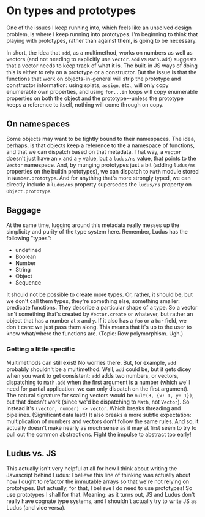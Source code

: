 # On types and prototypes

One of the issues I keep running into, which feels like an unsolved design problem, is where I keep running into prototypes. I'm beginning to think that playing with prototypes, rather than against them, is going to be necessary.

In short, the idea that `add`, as a multimethod, works on numbers as well as vectors (and not needing to explicitly use `Vector.add` vs `Math.add`) suggests that a vector needs to keep track of what it is. The built-in JS ways of doing this is either to rely on a prototype or a constructor. But the issue is that the functions that work on objects-in-general will strip the prototype and constructor information: using splats, `assign`, etc., will only copy enumerable own properties, and using `for...in` loops will copy enumerable properties on both the object and the prototype--unless the prototype keeps a reference to itself, nothing will come through on copy.

## On namespaces
Some objects may want to be tightly bound to their namespaces. The idea, perhaps, is that objects keep a reference to the a namespace of functions, and that we can dispatch based on that metadata. That way, a `vector` doesn't just have an `x` and a `y` value, but a `ludus/ns` value, that points to the `Vector` namespace. And, by munging prototypes just a bit (adding `ludus/ns` properties on the builtin prototypes), we can dispatch to `Math` module stored in `Number.prototype`. And for anything that's more strongly typed, we can directly include a `ludus/ns` property supersedes the `ludus/ns` property on `Object.prototype`.

## Baggage
At the same time, lugging around this metadata really messes up the simplicity and purity of the type system here. Remember, Ludus has the following "types":
* undefined
* Boolean
* Number
* String
* Object
* Sequence

It should not be possible to create more types. Or, rather, it should be, but we don't call them types, they're something else, something smaller: predicate functions. They describe a particular shape of a type. So a vector isn't something that's created by `Vector.create` or whatever, but rather an object that has a number at `x` and `y`. If it also has a `foo` or a `bar` field, we don't care: we just pass them along. This means that it's up to the user to know what/where the functions are. (Topic: Row polymorphism. Ugh.)

### Getting a little specific
Multimethods can still exist! No worries there. But, for example, `add` probably shouldn't be a multimethod. Well, `add` could be, but it gets dicey when you want to get consistent: `add` adds two numbers, or vectors, dispatching to `Math.add` when the first argument is a number (which we'll need for partial application: we can only dispatch on the first argument). The natural signature for scaling vectors would be `mult(3, {x: 1, y: 1})`, but that doesn't work (since we'd be dispatching to `Math`, not `Vector`). So instead it's `(vector, number) -> vector`. Which breaks threading and pipelines. (Significant data last!) It also breaks a more subtle expectation: multiplication of numbers and vectors don't follow the same rules. And so, it actually doesn't make nearly as much sense as it may at first seem to try to pull out the common abstractions. Fight the impulse to abstract too early!

## Ludus vs. JS
This actually isn't very helpful at all for how I think about writing the Javascript behind Ludus: I believe this line of thinking was actually about how I ought to refactor the immutable arrays so that we're not relying on prototypes. But actually, for that, I believe I do need to use prototypes! So use prototypes I shall for that. Meaning: as it turns out, JS and Ludus don't really have cognate type systems, and I shouldn't actually try to write JS as Ludus (and vice versa).

